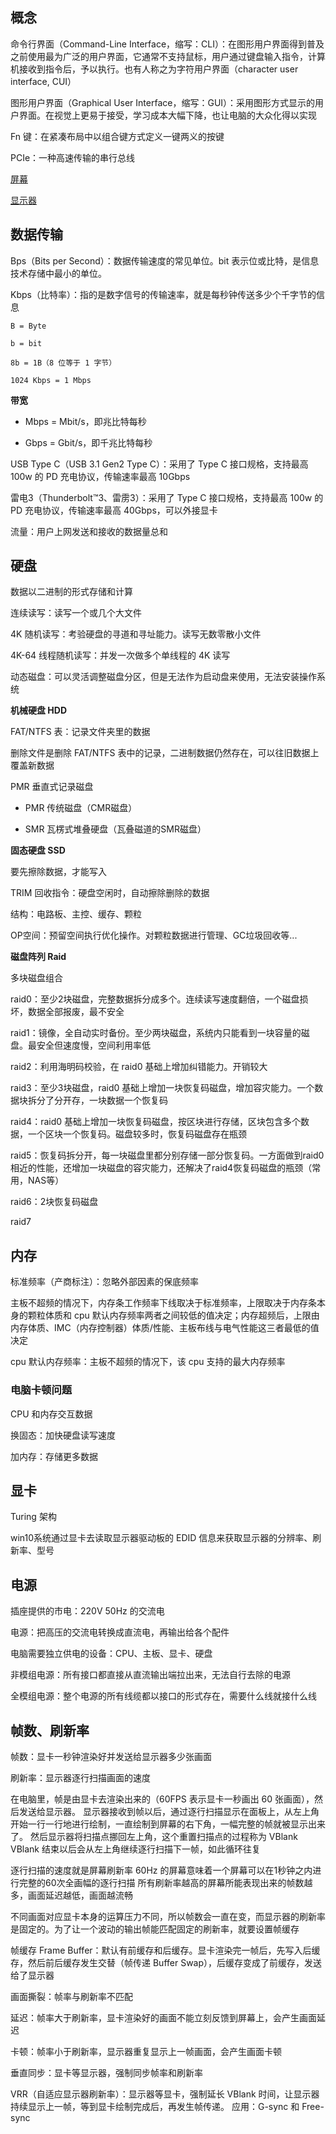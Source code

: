 
## 概念

命令行界面（Command-Line Interface，缩写：CLI）：在图形用户界面得到普及之前使用最为广泛的用户界面，它通常不支持鼠标，用户通过键盘输入指令，计算机接收到指令后，予以执行。也有人称之为字符用户界面（character user interface, CUI）

图形用户界面（Graphical User Interface，缩写：GUI）：采用图形方式显示的用户界面。在视觉上更易于接受，学习成本大幅下降，也让电脑的大众化得以实现

Fn 键：在紧凑布局中以组合键方式定义一键两义的按键

PCIe：一种高速传输的串行总线

[屏幕](https://github.com/xin113726/computer/issues/1)

[显示器](https://github.com/xin113726/computer/issues/2)

## 数据传输

Bps（Bits per Second）：数据传输速度的常见单位。bit 表示位或比特，是信息技术存储中最小的单位。

Kbps（比特率）：指的是数字信号的传输速率，就是每秒钟传送多少个千字节的信息

```
B = Byte

b = bit

8b = 1B（8 位等于 1 字节）

1024 Kbps = 1 Mbps
```

**带宽**

- Mbps = Mbit/s，即兆比特每秒

- Gbps = Gbit/s，即千兆比特每秒

USB Type C（USB 3.1 Gen2 Type C）：采用了 Type C 接口规格，支持最高 100w 的 PD 充电协议，传输速率最高 10Gbps

雷电3（Thunderbolt™3、雷雳3）：采用了 Type C 接口规格，支持最高 100w 的 PD 充电协议，传输速率最高 40Gbps，可以外接显卡

流量：用户上网发送和接收的数据量总和

## 硬盘

数据以二进制的形式存储和计算

连续读写：读写一个或几个大文件

4K 随机读写：考验硬盘的寻道和寻址能力。读写无数零散小文件

4K-64 线程随机读写：并发一次做多个单线程的 4K 读写

动态磁盘：可以灵活调整磁盘分区，但是无法作为启动盘来使用，无法安装操作系统

**机械硬盘 HDD**

FAT/NTFS 表：记录文件夹里的数据

删除文件是删除 FAT/NTFS 表中的记录，二进制数据仍然存在，可以往旧数据上覆盖新数据

PMR 垂直式记录磁盘

- PMR 传统磁盘（CMR磁盘）

- SMR 瓦楞式堆叠硬盘（瓦叠磁道的SMR磁盘）

**固态硬盘 SSD**

要先擦除数据，才能写入

TRIM 回收指令：硬盘空闲时，自动擦除删除的数据

结构：电路板、主控、缓存、颗粒

OP空间：预留空间执行优化操作。对颗粒数据进行管理、GC垃圾回收等...

**磁盘阵列 Raid**

多块磁盘组合

raid0：至少2块磁盘，完整数据拆分成多个。连续读写速度翻倍，一个磁盘损坏，数据全部报废，最不安全

raid1：镜像，全自动实时备份。至少两块磁盘，系统内只能看到一块容量的磁盘。最安全但速度慢，空间利用率低

raid2：利用海明码校验，在 raid0 基础上增加纠错能力。开销较大

raid3：至少3块磁盘，raid0 基础上增加一块恢复码磁盘，增加容灾能力。一个数据块拆分了分开存，一块数据一个恢复码

raid4：raid0 基础上增加一块恢复码磁盘，按区块进行存储，区块包含多个数据，一个区块一个恢复码。磁盘较多时，恢复码磁盘存在瓶颈

raid5：恢复码拆分开，每一块磁盘里都分别存储一部分恢复码。一方面做到raid0相近的性能，还增加一块磁盘的容灾能力，还解决了raid4恢复码磁盘的瓶颈（常用，NAS等）

raid6：2块恢复码磁盘

raid7

## 内存

标准频率（产商标注）：忽略外部因素的保底频率

主板不超频的情况下，内存条工作频率下线取决于标准频率，上限取决于内存条本身的颗粒体质和 cpu 默认内存频率两者之间较低的值决定；内存超频后，上限由内存体质、IMC（内存控制器）体质/性能、主板布线与电气性能这三者最低的值决定

cpu 默认内存频率：主板不超频的情况下，该 cpu 支持的最大内存频率

### 电脑卡顿问题

CPU 和内存交互数据

换固态：加快硬盘读写速度

加内存：存储更多数据

## 显卡

Turing 架构

win10系统通过显卡去读取显示器驱动板的 EDID 信息来获取显示器的分辨率、刷新率、型号

## 电源

插座提供的市电：220V 50Hz 的交流电

电源：把高压的交流电转换成直流电，再输出给各个配件

电脑需要独立供电的设备：CPU、主板、显卡、硬盘

非模组电源：所有接口都直接从直流输出端拉出来，无法自行去除的电源

全模组电源：整个电源的所有线缆都以接口的形式存在，需要什么线就接什么线

## 帧数、刷新率

帧数：显卡一秒钟渲染好并发送给显示器多少张画面

刷新率：显示器逐行扫描画面的速度

在电脑里，帧是由显卡去渲染出来的（60FPS 表示显卡一秒画出 60 张画面），然后发送给显示器。
显示器接收到帧以后，通过逐行扫描显示在面板上，从左上角开始一行一行地进行绘制，一直绘制到屏幕的右下角，一幅完整的帧就被显示出来了。
然后显示器将扫描点挪回左上角，这个重置扫描点的过程称为 VBlank
VBlank 结束以后会从左上角继续逐行扫描下一帧，如此循环往复

逐行扫描的速度就是屏幕刷新率
60Hz 的屏幕意味着一个屏幕可以在1秒钟之内进行完整的60次全画幅的逐行扫描
所有刷新率越高的屏幕所能表现出来的帧数越多，画面延迟越低，画面越流畅

不同画面对应显卡本身的运算压力不同，所以帧数会一直在变，而显示器的刷新率是固定的。为了让一个波动的输出帧能匹配固定的刷新率，就要设置帧缓存

帧缓存 Frame Buffer：默认有前缓存和后缓存。显卡渲染完一帧后，先写入后缓存，然后前后缓存发生交替（帧传递 Buffer Swap），后缓存变成了前缓存，发送给了显示器

画面撕裂：帧率与刷新率不匹配

延迟：帧率大于刷新率，显卡渲染好的画面不能立刻反馈到屏幕上，会产生画面延迟

卡顿：帧率小于刷新率，显示器重复显示上一帧画面，会产生画面卡顿

垂直同步：显卡等显示器，强制同步帧率和刷新率

VRR（自适应显示器刷新率）：显示器等显卡，强制延长 VBlank 时间，让显示器持续显示上一帧，等到显卡绘制完成后，再发生帧传递。
应用：G-sync 和 Free-sync 
